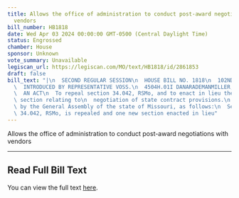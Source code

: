```yaml
---
title: Allows the office of administration to conduct post-award negotiations with
  vendors
bill_number: HB1818
date: Wed Apr 03 2024 00:00:00 GMT-0500 (Central Daylight Time)
status: Engrossed
chamber: House
sponsor: Unknown
vote_summary: Unavailable
legiscan_url: https://legiscan.com/MO/text/HB1818/id/2861853
draft: false
bill_text: "|\n  SECOND REGULAR SESSION\n  HOUSE BILL NO. 1818\n  102ND GENERAL ASSEMBLY\n\
  \  INTRODUCED BY REPRESENTATIVE VOSS.\n  4504H.01I DANARADEMANMILLER,ChiefClerk\n\
  \  AN ACT\n  To repeal section 34.042, RSMo, and to enact in lieu thereof one new\
  \ section relating to\n  negotiation of state contract provisions.\n  Be it enacted\
  \ by the General Assembly of the state of Missouri, as follows:\n  Section A. Section\
  \ 34.042, RSMo, is repealed and one new section enacted in lieu"
---
```

Allows the office of administration to conduct post-award negotiations with vendors

---

## Read Full Bill Text

You can view the full text [here](https://legiscan.com/MO/text/HB1818/id/2861853).
